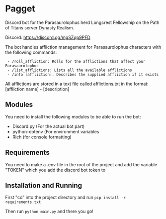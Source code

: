 # Pagget

Discord bot for the Parasaurolophus herd Longcrest Fellowship on the Path of Titans server Dynasty Realism.

Discord: https://discord.gg/mgSZqp9PFD

The bot handles affliction management for Parasaurolophus characters with the following commands:
    
     - /roll_affliction: Rolls for the afflictions that affect your Parasaurolophus
     - /list_afflictions: Lists all the available afflictions
     - /info [affliction]: Describes the supplied affliction if it exists
    
All afflictions are stored in a text file called afflictions.txt in the format: [affliction name] - [description]


## Modules

You need to install the following modules to be able to run the bot:

- Discord.py (For the actual bot part)
- python-dotenv (For environment variables
- Rich (for console formatting)

## Requirements

You need to make a .env file in the root of the project and add the variable "TOKEN" which you add the discord bot token to

## Installation and Running

First "cd" into the project directory and run `pip install -r requirements.txt`

Then run `python main.py` and there you go!
